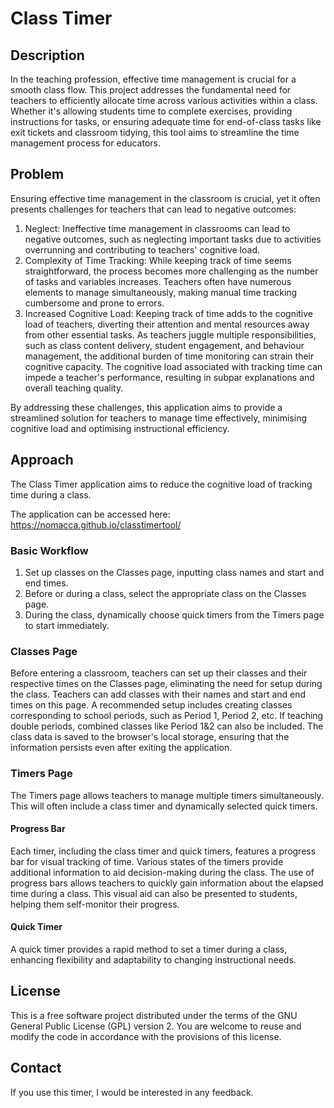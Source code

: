 # Class Timer

## Description
In the teaching profession, effective time management is crucial for a smooth class flow. This project addresses the fundamental need for teachers to efficiently allocate time across various activities within a class. Whether it's allowing students time to complete exercises, providing instructions for tasks, or ensuring adequate time for end-of-class tasks like exit tickets and classroom tidying, this tool aims to streamline the time management process for educators.

## Problem
Ensuring effective time management in the classroom is crucial, yet it often presents challenges for teachers that can lead to negative outcomes:
1. Neglect: Ineffective time management in classrooms can lead to negative outcomes, such as neglecting important tasks due to activities overrunning and contributing to teachers' cognitive load.
2. Complexity of Time Tracking: While keeping track of time seems straightforward, the process becomes more challenging as the number of tasks and variables increases. Teachers often have numerous elements to manage simultaneously, making manual time tracking cumbersome and prone to errors.
3. Increased Cognitive Load: Keeping track of time adds to the cognitive load of teachers, diverting their attention and mental resources away from other essential tasks. As teachers juggle multiple responsibilities, such as class content delivery, student engagement, and behaviour management, the additional burden of time monitoring can strain their cognitive capacity. The cognitive load associated with tracking time can impede a teacher's performance, resulting in subpar explanations and overall teaching quality.

By addressing these challenges, this application aims to provide a streamlined solution for teachers to manage time effectively, minimising cognitive load and optimising instructional efficiency.

## Approach
The Class Timer application aims to reduce the cognitive load of tracking time during a class. 

The application can be accessed here:
https://nomacca.github.io/classtimertool/

### Basic Workflow
1. Set up classes on the Classes page, inputting class names and start and end times.
2. Before or during a class, select the appropriate class on the Classes page.
3. During the class, dynamically choose quick timers from the Timers page to start immediately.

### Classes Page
Before entering a classroom, teachers can set up their classes and their respective times on the Classes page, eliminating the need for setup during the class. Teachers can add classes with their names and start and end times on this page. A recommended setup includes creating classes corresponding to school periods, such as Period 1, Period 2, etc. If teaching double periods, combined classes like Period 1&2 can also be included. The class data is saved to the browser's local storage, ensuring that the information persists even after exiting the application.

### Timers Page
The Timers page allows teachers to manage multiple timers simultaneously. This will often include a class timer and dynamically selected quick timers.

#### Progress Bar
Each timer, including the class timer and quick timers, features a progress bar for visual tracking of time. Various states of the timers provide additional information to aid decision-making during the class. The use of progress bars allows teachers to quickly gain information about the elapsed time during a class. This visual aid can also be presented to students, helping them self-monitor their progress.

#### Quick Timer
A quick timer provides a rapid method to set a timer during a class, enhancing flexibility and adaptability to changing instructional needs.

## License
This is a free software project distributed under the terms of the GNU General Public License (GPL) version 2. You are welcome to reuse and modify the code in accordance with the provisions of this license.

## Contact 
If you use this timer, I would be interested in any feedback.

